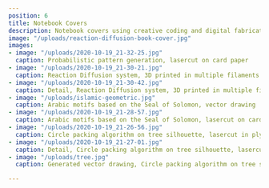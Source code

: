 ```yaml
---
position: 6
title: Notebook Covers
description: Notebook covers using creative coding and digital fabrication
image: "/uploads/reaction-diffusion-book-cover.jpg"
images:
- image: "/uploads/2020-10-19_21-32-25.jpg"
  caption: Probabilistic pattern generation, lasercut on card paper
- image: "/uploads/2020-10-19_21-30-21.jpg"
  caption: Reaction Diffusion system, 3D printed in multiple filaments
- image: "/uploads/2020-10-19_21-30-42.jpg"
  caption: Detail, Reaction Diffusion system, 3D printed in multiple filaments
- image: "/uploads/islamic-geometric.jpg"
  caption: Arabic motifs based on the Seal of Solomon, vector drawing
- image: "/uploads/2020-10-19_21-28-57.jpg"
  caption: Arabic motifs based on the Seal of Solomon, lasercut on card
- image: "/uploads/2020-10-19_21-26-56.jpg"
  caption: Circle packing algorithm on tree silhouette, lasercut in plywood
- image: "/uploads/2020-10-19_21-27-01.jpg"
  caption: Detail, Circle packing algorithm on tree silhouette, lasercut in plywood
- image: "/uploads/tree.jpg"
  caption: Generated vector drawing, Circle packing algorithm on tree silhouette

---
```

